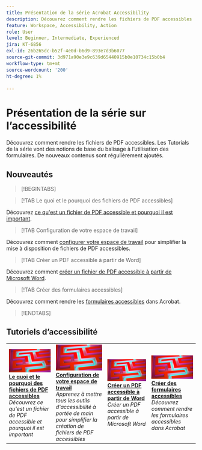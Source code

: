 ```yaml
---
title: Présentation de la série Acrobat Accessibility
description: Découvrez comment rendre les fichiers de PDF accessibles
feature: Workspace, Accessibility, Action
role: User
level: Beginner, Intermediate, Experienced
jira: KT-6856
exl-id: 26b265dc-b52f-4e0d-b6d9-893e7d3b6077
source-git-commit: 3d971a90e3e9c639d65440915b0e10734c15b0b4
workflow-type: tm+mt
source-wordcount: '200'
ht-degree: 1%

---
```


# Présentation de la série sur l’accessibilité

Découvrez comment rendre les fichiers de PDF accessibles. Les Tutorials de la série vont des notions de base du balisage à l’utilisation des formulaires. De nouveaux contenus sont régulièrement ajoutés.

## Nouveautés

>[!BEGINTABS]

>[!TAB Le quoi et le pourquoi des fichiers de PDF accessibles]

Découvrez [ce qu&#39;est un fichier de PDF accessible et pourquoi il est important](what-why-accessible-pdf.md).

>[!TAB Configuration de votre espace de travail]

Découvrez comment [configurer votre espace de travail](set-up-workspace.md) pour simplifier la mise à disposition de fichiers de PDF accessibles.

>[!TAB Créer un PDF accessible à partir de Word]

Découvrez comment [créer un fichier de PDF accessible à partir de Microsoft Word](create-accessible-from-word.md).

>[!TAB Créer des formulaires accessibles]

Découvrez comment rendre les [formulaires accessibles](create-accessible-forms.md) dans Acrobat.

>[!ENDTABS]

## Tutoriels d’accessibilité

<table style="table-layout:fixed">
<tr>
  <td>
    <a href="what-why-accessible-pdf.md">
      <img alt="Le quoi et le pourquoi des fichiers de PDF accessibles" src="../assets/accessibility-series-2025.png" />
    </a>
    <div>
    <a href="what-why-accessible-pdf.md"><strong>Le quoi et le pourquoi des fichiers de PDF accessibles</strong></a>
    </div>
    <em>Découvrez ce qu'est un fichier de PDF accessible et pourquoi il est important</em>
    <br>
  </td>
  <td>
    <a href="set-up-workspace.md">
      <img alt="Configuration de l’espace de travail" src="../assets/accessibility-series-2025.png" />
    </a>
    <div>
    <a href="set-up-workspace.md"><strong>Configuration de votre espace de travail</strong></a>
    </div>
    <em>Apprenez à mettre tous les outils d'accessibilité à portée de main pour simplifier la création de fichiers de PDF accessibles</em>
    <br>
  </td>
  <td>
    <a href="create-accessible-from-word.md">
      <img alt="Créer un PDF accessible à partir de Word" src="../assets/accessibility-series-2025.png" />
    </a>
    <div>
    <a href="create-accessible-from-word.md"><strong>Créer un PDF accessible à partir de Word</strong></a>
    </div>
    <em>Créer un PDF accessible à partir de Microsoft Word</em>
    <br>
  </td>
  <td>
    <a href="create-accessible-forms.md">
      <img alt="Création de formulaires accessibles" src="../assets/accessibility-series-2025.png" />
    </a>
    <div>
    <a href="create-accessible-forms.md"><strong>Créer des formulaires accessibles</strong></a>
    </div>
    <em>Découvrez comment rendre les formulaires accessibles dans Acrobat</em>
    <br>
  </td>
</tr>
</table>
